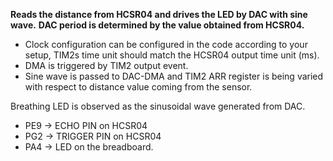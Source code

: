 **Reads the distance from HCSR04 and drives the LED by DAC with sine wave.**
**DAC period is determined by the value obtained from HCSR04.**

- Clock configuration can be configured in the code according to your setup, TIM2s time unit should match the HCSR04 output time unit (ms).
- DMA is triggered by TIM2 output event. 
- Sine wave is passed to DAC-DMA and TIM2 ARR register is being varied with respect to distance value coming from the sensor.

Breathing LED is observed as the sinusoidal wave generated from DAC.  

- PE9 -> ECHO PIN on HCSR04
- PG2 -> TRIGGER PIN on HCSR04
- PA4 -> LED on the breadboard.
